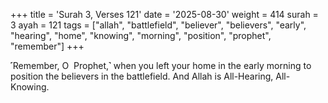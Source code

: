 +++
title = 'Surah 3, Verses 121'
date = '2025-08-30'
weight = 414
surah = 3
ayah = 121
tags = ["allah", "battlefield", "believer", "believers", "early", "hearing", "home", "knowing", "morning", "position", "prophet", "remember"]
+++

˹Remember, O  Prophet,˺ when you left your home in the early morning to position the believers in the battlefield. And Allah is All-Hearing, All-Knowing.